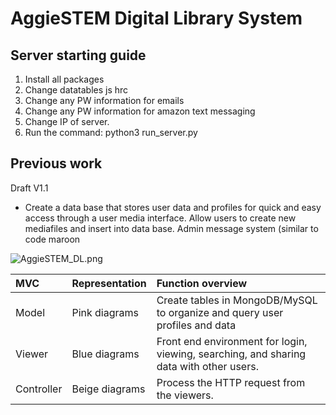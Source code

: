 # AggieSTEM Digital Library System

## Server starting guide

1. Install all packages
2. Change datatables js hrc
3. Change any PW information for emails
4. Change any PW information for amazon text messaging
5. Change IP of server.
6. Run the command: python3 run_server.py

## Previous work

Draft V1.1

- Create a data base that stores user data and profiles for quick and easy access through a user media interface. Allow users to create new mediafiles and insert into data base. Admin message system (similar to code maroon

![AggieSTEM_DL.png](https://i.loli.net/2020/02/22/XpHRZwrmGs1a23F.png)

| MVC | Representation | Function overview |
| :-- | :--- | :------- |
| Model | Pink diagrams | Create tables in MongoDB/MySQL to organize and query user profiles and data |
| Viewer | Blue diagrams | Front end environment for login, viewing, searching, and sharing data with other users. |
| Controller | Beige diagrams | Process the HTTP request from the viewers. |